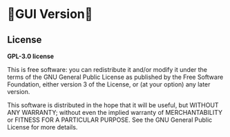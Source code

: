 # 🚧GUI Version🚧

## License

**GPL-3.0 license**

This is free software: you can redistribute it and/or modify it under the terms of the GNU General Public License as published by the Free Software Foundation, either version 3 of the License, or (at your option) any later version.    

This software is distributed in the hope that it will be useful, but WITHOUT ANY WARRANTY; without even the implied warranty of MERCHANTABILITY or FITNESS FOR A PARTICULAR PURPOSE.  See the GNU General Public License for more details.    